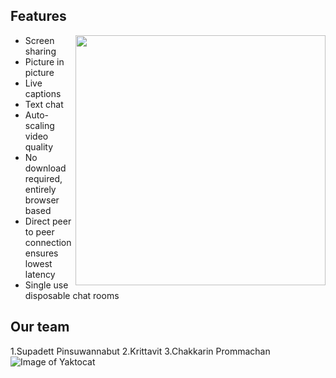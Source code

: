 ## Features

<img align="right" width="400" height="auto" src="public/images/preview.gif">

- Screen sharing
- Picture in picture
- Live captions
- Text chat
- Auto-scaling video quality
- No download required, entirely browser based
- Direct peer to peer connection ensures lowest latency
- Single use disposable chat rooms
## Our team
1.Supadett Pinsuwannabut
2.Krittavit
3.Chakkarin Prommachan
![Image of Yaktocat](https://octodex.github.com/images/filmtocats.png)

